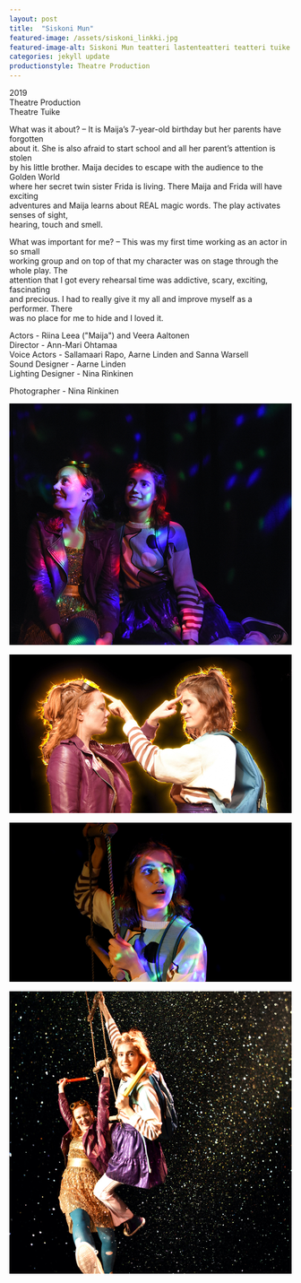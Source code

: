 ```yaml
---
layout: post
title:  "Siskoni Mun"
featured-image: /assets/siskoni_linkki.jpg
featured-image-alt: Siskoni Mun teatteri lastenteatteri teatteri tuike
categories: jekyll update
productionstyle: Theatre Production
---
```

  2019  
  Theatre Production   
  Theatre Tuike  

  What was it about? – It is Maija’s 7-year-old birthday but her parents have forgotten  
  about it. She is also afraid to start school and all her parent’s attention is stolen  
  by his little brother. Maija decides to escape with the audience to the Golden World  
  where her secret twin sister Frida is living. There Maija and Frida will have exciting  
  adventures and Maija learns about REAL magic words. The play activates senses of sight,  
  hearing, touch and smell.  

  What was important for me? – This was my first time working as an actor in so small  
  working group and on top of that my character was on stage through the whole play. The  
  attention that I got every rehearsal time was addictive, scary, exciting, fascinating  
  and precious. I had to really give it my all and improve myself as a performer. There  
  was no place for me to hide and I loved it.  

  Actors - Riina Leea ("Maija") and Veera Aaltonen  
  Director - Ann-Mari Ohtamaa  
  Voice Actors - Sallamaari Rapo, Aarne Linden and Sanna Warsell  
  Sound Designer - Aarne Linden  
  Lighting Designer - Nina Rinkinen  

  Photographer - Nina Rinkinen

![alt text](/assets/projects/siskoni1.jpg)

![alt text](/assets/projects/siskoni2.jpg)

![alt text](/assets/projects/siskoni3.jpg)

![alt text](/assets/projects/siskoni4.jpg)

